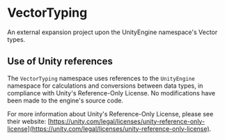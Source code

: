# VectorTyping
An external expansion project upon the UnityEngine namespace's Vector types.

## Use of Unity references

The `VectorTyping` namespace uses references to the `UnityEngine` namespace for calculations and conversions between data types, in compliance with Unity's Reference-Only License. No modifications have been made to the engine's source code.

For more information about Unity's Reference-Only License, please see their website: [https://unity.com/legal/licenses/unity-reference-only-license](https://unity.com/legal/licenses/unity-reference-only-license).
